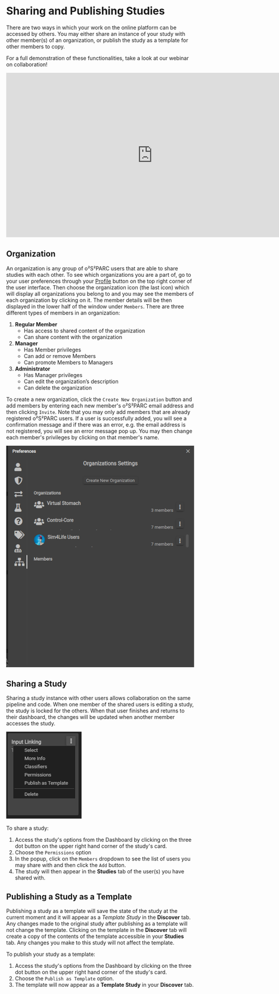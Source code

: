 # Sharing and Publishing Studies

There are two ways in which your work on the online platform can be accessed by others. You may either share an instance of your study with other member(s) of an organization, or  publish the study as a template for other members to copy. 

For a full demonstration of these functionalities, take a look at our webinar on collaboration!

<p align="center">
<iframe width="784" height="441" src="https://www.youtube.com/embed/cI5p0bki258" frameborder="0" allow="accelerometer; autoplay; encrypted-media; gyroscope; picture-in-picture" allowfullscreen></iframe>
</p>

## Organization
An organization is any group of o²S²PARC users that are able to share studies with each other. To see which organizations you are a part of, go to your user preferences through your [Profile](docs/platform_introduction/main_window_and_navigation/user_setup/profile) button on the top right corner of the user interface. Then choose the organization icon (the last icon) which will display all organizations you belong to and you may see the members of each organization by clicking on it. The member details will be then displayed in the lower half of the window under ```Members```. There are three different types of members in an organization:
1. **Regular Member**
    * Has access to shared content of the organization
    * Can share content with the organization
2. **Manager**
    * Has Member privileges
    * Can add or remove Members
    * Can promote Members to Managers
3. **Administrator**
    * Has Manager privileges
    * Can edit the organization’s description
    * Can delete the organization

To create a new organization, click the ```Create New Organization``` button and add members by entering each new member's o²S²PARC email address and then clicking ```Invite```. Note that you may only add members that are already registered o²S²PARC users. If a user is successfully added, you will see a confirmation message and if there was an error, e.g. the email address is not registered, you will see an error message pop up. You may then change each member's privileges by clicking on that member's name. 

![organization](../../_media/organization.png)

## Sharing a Study
Sharing a study instance with other users allows collaboration on the same pipeline and code. When one member of the shared users is editing a study, the study is locked for the others. When that user finishes and returns to their dashboard, the changes will be updated when another member accesses the study. 

![studyoptions](https://github.com/ITISFoundation/osparc-manual-z43/blob/master/docs/_media/studyoptions.png?raw=true)

To share a study:
1. Access the study's options from the Dashboard by clicking on the three dot button on the upper right hand corner of the study's card. 
2. Choose the ```Permissions``` option
3. In the popup, click on the ```Members``` dropdown to see the list of users you may share with and then click the ```Add``` button.
4. The study will then appear in the **Studies** tab of the user(s) you have shared with. 

## Publishing a Study as a Template
Publishing a study as a template will save the state of the study at the current moment and it will appear as a *Template Study* in the **Discover** tab. Any changes made to the original study after publishing as a template will not change the template. Clicking on the template in the **Discover** tab will create a copy of the contents of the template accessible in your **Studies** tab. Any changes you make to this study will not affect the template. 

To publish your study as a template:
1. Access the study's options from the Dashboard by clicking on the three dot button on the upper right hand corner of the study's card. 
2. Choose the ```Publish as Template``` option.
3. The template will now appear as a **Template Study** in your **Discover** tab.


